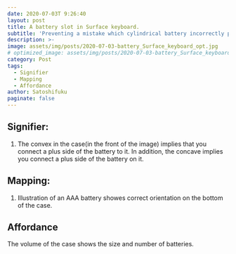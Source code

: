 ```yaml
---
date: 2020-07-03T 9:26:40
layout: post
title: A battery slot in Surface keyboard.
subtitle: 'Preventing a mistake which cylindrical battery incorrectly put a slot on.'
description: >-
image: assets/img/posts/2020-07-03-battery_Surface_keyboard_opt.jpg
# optimized_image: assets/img/posts/2020-07-03-battery_Surface_keyboard.jpg
category: Post
tags:
  - Signifier
  - Mapping
  - Affordance
author: Satoshifuku
paginate: false
---
```


## Signifier:

1. The convex in the case(in the front of the image) implies that you connect a plus side of the battery to it. In addition, the concave implies you connect a plus side of the battery on it.

## Mapping:

1. Illustration of an AAA battery showes correct orientation on the bottom of the case.

## Affordance

The volume of the case shows the size and number of batteries.


